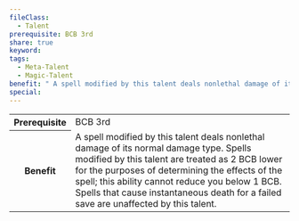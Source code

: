 ```yaml
---
fileClass:
  - Talent
prerequisite: BCB 3rd
share: true
keyword: 
tags:
  - Meta-Talent
  - Magic-Talent
benefit: " A spell modified by this talent deals nonlethal damage of its normal damage type. Spells modified by this talent are treated as 2 BCB lower for the purposes of determining the effects of the spell; this ability cannot reduce you below 1 BCB. Spells that cause instantaneous death for a failed save are unaffected by this talent."
special: 
---
```


<p><span style="overflow-x: auto;"><table><tbody><tr><th>Prerequisite</th><td>BCB 3rd</td></tr><tr><th>Benefit</th><td> A spell modified by this talent deals nonlethal damage of its normal damage type. Spells modified by this talent are treated as 2 BCB lower for the purposes of determining the effects of the spell; this ability cannot reduce you below 1 BCB. Spells that cause instantaneous death for a failed save are unaffected by this talent.</td></tr></tbody></table></span></p>
